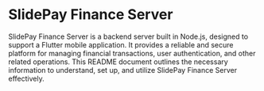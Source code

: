 # SlidePay Finance Server
SlidePay Finance Server is a backend server built in Node.js, designed to support a Flutter mobile application. It provides a reliable and secure platform for managing financial transactions, user authentication, and other related operations. This README document outlines the necessary information to understand, set up, and utilize SlidePay Finance Server effectively.
